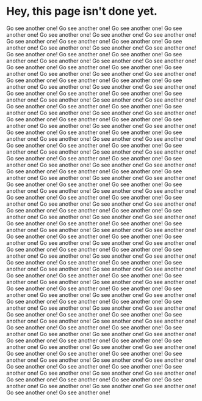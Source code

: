 # Hey, this page isn't done yet.

Go see another one!
Go see another one!
Go see another one!
Go see another one!
Go see another one!
Go see another one!
Go see another one!
Go see another one!
Go see another one!
Go see another one!
Go see another one!
Go see another one!
Go see another one!
Go see another one!
Go see another one!
Go see another one!
Go see another one!
Go see another one!
Go see another one!
Go see another one!
Go see another one!
Go see another one!
Go see another one!
Go see another one!
Go see another one!
Go see another one!
Go see another one!
Go see another one!
Go see another one!
Go see another one!
Go see another one!
Go see another one!
Go see another one!
Go see another one!
Go see another one!
Go see another one!
Go see another one!
Go see another one!
Go see another one!
Go see another one!
Go see another one!
Go see another one!
Go see another one!
Go see another one!
Go see another one!
Go see another one!
Go see another one!
Go see another one!
Go see another one!
Go see another one!
Go see another one!
Go see another one!
Go see another one!
Go see another one!
Go see another one!
Go see another one!
Go see another one!
Go see another one!
Go see another one!
Go see another one!
Go see another one!
Go see another one!
Go see another one!
Go see another one!
Go see another one!
Go see another one!
Go see another one!
Go see another one!
Go see another one!
Go see another one!
Go see another one!
Go see another one!
Go see another one!
Go see another one!
Go see another one!
Go see another one!
Go see another one!
Go see another one!
Go see another one!
Go see another one!
Go see another one!
Go see another one!
Go see another one!
Go see another one!
Go see another one!
Go see another one!
Go see another one!
Go see another one!
Go see another one!
Go see another one!
Go see another one!
Go see another one!
Go see another one!
Go see another one!
Go see another one!
Go see another one!
Go see another one!
Go see another one!
Go see another one!
Go see another one!
Go see another one!
Go see another one!
Go see another one!
Go see another one!
Go see another one!
Go see another one!
Go see another one!
Go see another one!
Go see another one!
Go see another one!
Go see another one!
Go see another one!
Go see another one!
Go see another one!
Go see another one!
Go see another one!
Go see another one!
Go see another one!
Go see another one!
Go see another one!
Go see another one!
Go see another one!
Go see another one!
Go see another one!
Go see another one!
Go see another one!
Go see another one!
Go see another one!
Go see another one!
Go see another one!
Go see another one!
Go see another one!
Go see another one!
Go see another one!
Go see another one!
Go see another one!
Go see another one!
Go see another one!
Go see another one!
Go see another one!
Go see another one!
Go see another one!
Go see another one!
Go see another one!
Go see another one!
Go see another one!
Go see another one!
Go see another one!
Go see another one!
Go see another one!
Go see another one!
Go see another one!
Go see another one!
Go see another one!
Go see another one!
Go see another one!
Go see another one!
Go see another one!
Go see another one!
Go see another one!
Go see another one!
Go see another one!
Go see another one!
Go see another one!
Go see another one!
Go see another one!
Go see another one!
Go see another one!
Go see another one!
Go see another one!
Go see another one!
Go see another one!
Go see another one!
Go see another one!
Go see another one!
Go see another one!
Go see another one!
Go see another one!
Go see another one!
Go see another one!
Go see another one!
Go see another one!
Go see another one!
Go see another one!
Go see another one!
Go see another one!
Go see another one!
Go see another one!
Go see another one!
Go see another one!
Go see another one!
Go see another one!
Go see another one!
Go see another one!
Go see another one!
Go see another one!
Go see another one!
Go see another one!